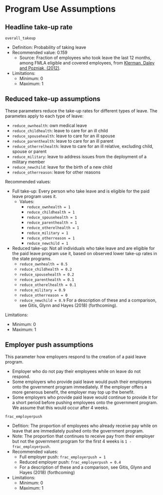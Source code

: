 # Program Use Assumptions

## Headline take-up rate
`overall_takeup`
 - Definition: Probability of taking leave
 - Recommended value: 0.159
   - Source: Fraction of employees who took leave the last 12 months, among FMLA eligible and covered employees, from [Klerman, Daley and Pozniak, (2012)](https://www.dol.gov/asp/evaluation/fmla/FMLA-2012-Technical-Report.pdf).
 - Limitations:
   - Minimum: 0
   - Maximum: 1

## Reduced take-up assumptions
These parameters reduce the take-up rates for different types of leave. The parametes apply to each type of leave:
 - `reduce_ownhealth`: own medical leave
 - `reduce_childhealth`: leave to care for an ill child
 - `reduce_spousehealth`: leave to care for an ill spouse
 - `reduce_parenthealth`: leave to care for an ill parent
 - `reduce_otherrelhealth`: leave to care for an ill relative, excluding child, spouse or parent
 - `reduce_military`: leave to address issues from the deployment of a military member
 - `reduce_newchild`: leave for the birth of a new child
 - `reduce_otherreason`: leave for other reasons

Recommended values: 
 - Full take-up: Every person who take leave and is eligible for the paid leave program uses it.
   - Values:
     - `reduce_ownhealth = 1`
     - `reduce_childhealth = 1`
     - `reduce_spousehealth = 1`
     - `reduce_parenthealth = 1`
     - `reduce_otherelhealth = 1`
     - `reduce_military = 1`
     - `reduce_otherreason = 1`
     - `reduce_newchild = 1`
 - Reduced take-up: Not all individuals who take leave and are eligible for the paid leave program use it, based on observed lower take-up rates in the state programs.
     - `reduce_ownhealth = 0.5`
     - `reduce_childhealth = 0.2`
     - `reduce_spousehealth = 0.2`
     - `reduce_parenthealth = 0.1`
     - `reduce_otherelhealth = 0.1`
     - `reduce_military = 0.9`
     - `reduce_otherreason = 0`
     - `reduce_newchild = 0.9`
For a description of these and a comparison, see Gitis, Glynn and Hayes (2018) (forthcoming).

Limitations: 
 - Minimum: 0
 - Maximum: 1

## Employer push assumptions
This parameter how employers respond to the creation of a paid leave program. 
 - Employer who do not pay their employees while on leave do not respond.
 - Some employers who provide paid leave would push their employees onto the government program immediately. If the employer offers a more generous benefit, the employer may top up the benefit.
 - Some employers who provide paid leave would continue to provide it for a short period before pushing employees onto the government program. We assume that this would occur after 4 weeks.

`frac_employerpush`
 - Defition: The proportion of employees who already receive pay while on leave that are immediately pushed onto the government program.
 - Note: The proportion that continues to receive pay from their employer but not the government program for the first 4 weeks is `1 - frac_employerpush`. 
 - Recommended values:
   - Full employer push: `frac_employerpush = 1`
   - Reduced employer push: `frac_employerpush = 0.4`
   - For a description of these and a comparison, see Gitis, Glynn and Hayes (2018) (forthcoming)
 - Limitations:
   - Minimum: 0
   - Maximum: 1
